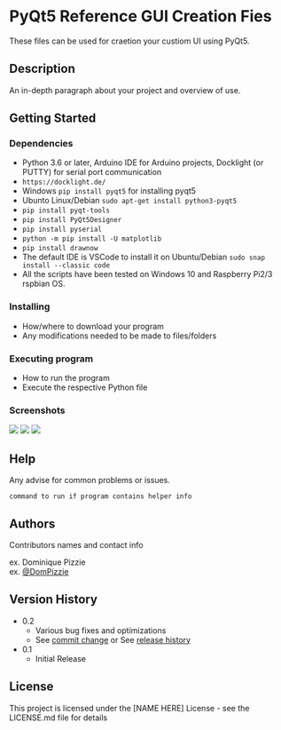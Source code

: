 # PyQt5 Reference GUI Creation Fies
These files can be used for craetion your custiom UI using PyQt5.

## Description

An in-depth paragraph about your project and overview of use.

## Getting Started

### Dependencies
* Python 3.6 or later, Arduino IDE for Arduino projects, Docklight (or PUTTY) for serial port communication
* ``` https://docklight.de/ ```
* Windows ```pip install pyqt5``` for installing pyqt5
* Ubunto Linux/Debian ```sudo apt-get install python3-pyqt5 ```
* ```pip install pyqt-tools```
* ```pip install PyQt5Designer```
* ```pip install pyserial ```
* ```python -m pip install -U matplotlib```
* ```pip install drawnow```
* The default IDE is VSCode to install it on Ubuntu/Debian ```sudo snap install --classic code```
* All the scripts have been tested on Windows 10 and Raspberry Pi2/3 rspbian OS.

### Installing

* How/where to download your program
* Any modifications needed to be made to files/folders

### Executing program

* How to run the program
* Execute the respective Python file

### Screenshots

![](https://github.com/MF-Ahmed/PyQT5-UI-Files/blob/main/Screenshots/Screenshot_1.bmp)
![](https://github.com/MF-Ahmed/PyQT5-UI-Files/blob/main/Screenshots/Screenshot_2.bmp)
![](https://github.com/MF-Ahmed/PyQT5-UI-Files/blob/main/Screenshots/Screenshot_3.bmp)



## Help

Any advise for common problems or issues.
```
command to run if program contains helper info
```

## Authors

Contributors names and contact info

ex. Dominique Pizzie  
ex. [@DomPizzie](https://twitter.com/dompizzie)

## Version History

* 0.2
    * Various bug fixes and optimizations
    * See [commit change]() or See [release history]()
* 0.1
    * Initial Release

## License

This project is licensed under the [NAME HERE] License - see the LICENSE.md file for details
